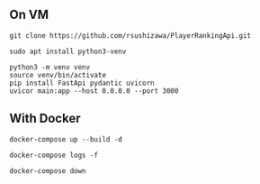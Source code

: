 ## On VM
```
git clone https://github.com/rsushizawa/PlayerRankingApi.git
```

```
sudo apt install python3-venv
```

```
python3 -m venv venv
source venv/bin/activate
pip install FastApi pydantic uvicorn
uvicor main:app --host 0.0.0.0 --port 3000
```

## With Docker

```
docker-compose up --build -d

docker-compose logs -f

docker-compose down

```
